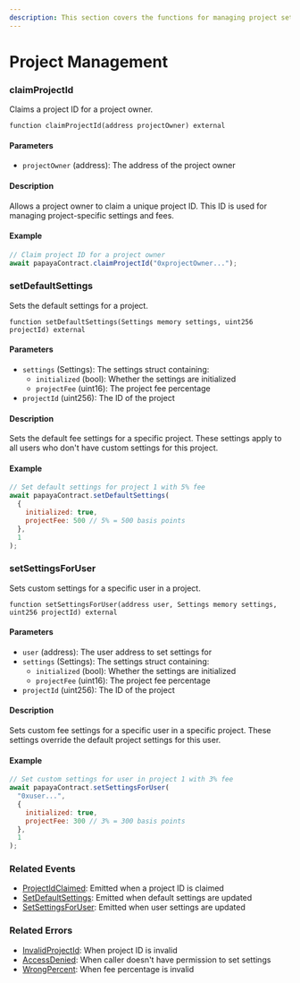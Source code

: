 ```yaml
---
description: This section covers the functions for managing project settings and fees.
---
```


# Project Management

### claimProjectId

Claims a project ID for a project owner.

```solidity
function claimProjectId(address projectOwner) external
```

#### Parameters

* `projectOwner` (address): The address of the project owner

#### Description

Allows a project owner to claim a unique project ID. This ID is used for managing project-specific settings and fees.

#### Example

```javascript
// Claim project ID for a project owner
await papayaContract.claimProjectId("0xprojectOwner...");
```

### setDefaultSettings

Sets the default settings for a project.

```solidity
function setDefaultSettings(Settings memory settings, uint256 projectId) external
```

#### Parameters

* `settings` (Settings): The settings struct containing:
  * `initialized` (bool): Whether the settings are initialized
  * `projectFee` (uint16): The project fee percentage
* `projectId` (uint256): The ID of the project

#### Description

Sets the default fee settings for a specific project. These settings apply to all users who don't have custom settings for this project.

#### Example

```javascript
// Set default settings for project 1 with 5% fee
await papayaContract.setDefaultSettings(
  {
    initialized: true,
    projectFee: 500 // 5% = 500 basis points
  },
  1
);
```

### setSettingsForUser

Sets custom settings for a specific user in a project.

```solidity
function setSettingsForUser(address user, Settings memory settings, uint256 projectId) external
```

#### Parameters

* `user` (address): The user address to set settings for
* `settings` (Settings): The settings struct containing:
  * `initialized` (bool): Whether the settings are initialized
  * `projectFee` (uint16): The project fee percentage
* `projectId` (uint256): The ID of the project

#### Description

Sets custom fee settings for a specific user in a specific project. These settings override the default project settings for this user.

#### Example

```javascript
// Set custom settings for user in project 1 with 3% fee
await papayaContract.setSettingsForUser(
  "0xuser...",
  {
    initialized: true,
    projectFee: 300 // 3% = 300 basis points
  },
  1
);
```

### Related Events

* [ProjectIdClaimed](https://app.gitbook.com/o/qmYNDgxzLtvTeLBHbPpz/s/crhGDzgi59PyfFaJtlVP/~/changes/67/protocol/events/project-events#projectidclaimed): Emitted when a project ID is claimed
* [SetDefaultSettings](https://app.gitbook.com/o/qmYNDgxzLtvTeLBHbPpz/s/crhGDzgi59PyfFaJtlVP/~/changes/67/protocol/events/project-events#setdefaultsettings): Emitted when default settings are updated
* [SetSettingsForUser](https://app.gitbook.com/o/qmYNDgxzLtvTeLBHbPpz/s/crhGDzgi59PyfFaJtlVP/~/changes/67/protocol/events/project-events#setsettingsforuser): Emitted when user settings are updated

### Related Errors

* [InvalidProjectId](https://app.gitbook.com/o/qmYNDgxzLtvTeLBHbPpz/s/crhGDzgi59PyfFaJtlVP/~/changes/67/protocol/error-codes#invalidprojectid): When project ID is invalid
* [AccessDenied](https://app.gitbook.com/o/qmYNDgxzLtvTeLBHbPpz/s/crhGDzgi59PyfFaJtlVP/~/changes/67/protocol/error-codes#accessdenied): When caller doesn't have permission to set settings
* [WrongPercent](https://app.gitbook.com/o/qmYNDgxzLtvTeLBHbPpz/s/crhGDzgi59PyfFaJtlVP/~/changes/67/protocol/error-codes#wrongpercent): When fee percentage is invalid
